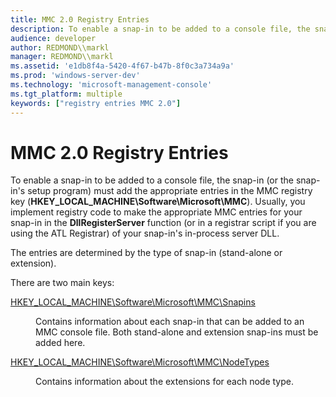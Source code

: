 ```yaml
---
title: MMC 2.0 Registry Entries
description: To enable a snap-in to be added to a console file, the snap-in (or the snap-in's setup program) must add the appropriate entries in the MMC registry key (HKEY\_LOCAL\_MACHINE\\Software\\Microsoft\\MMC).
audience: developer
author: REDMOND\\markl
manager: REDMOND\\markl
ms.assetid: 'e1db8f4a-5420-4f67-b47b-8f0c3a734a9a'
ms.prod: 'windows-server-dev'
ms.technology: 'microsoft-management-console'
ms.tgt_platform: multiple
keywords: ["registry entries MMC 2.0"]
---
```


# MMC 2.0 Registry Entries

To enable a snap-in to be added to a console file, the snap-in (or the snap-in's setup program) must add the appropriate entries in the MMC registry key (**HKEY\_LOCAL\_MACHINE\\Software\\Microsoft\\MMC**). Usually, you implement registry code to make the appropriate MMC entries for your snap-in in the **DllRegisterServer** function (or in a registrar script if you are using the ATL Registrar) of your snap-in's in-process server DLL.

The entries are determined by the type of snap-in (stand-alone or extension).

There are two main keys:

<dl> <dt>

<span id="HKEY_LOCAL_MACHINE_Software_Microsoft_MMC_Snapins"></span><span id="hkey_local_machine_software_microsoft_mmc_snapins"></span><span id="HKEY_LOCAL_MACHINE_SOFTWARE_MICROSOFT_MMC_SNAPINS"></span>[HKEY\_LOCAL\_MACHINE\\Software\\Microsoft\\MMC\\Snapins](snapins-key.md)
</dt> <dd>

Contains information about each snap-in that can be added to an MMC console file. Both stand-alone and extension snap-ins must be added here.

</dd> <dt>

<span id="HKEY_LOCAL_MACHINE_Software_Microsoft_MMC_NodeTypes"></span><span id="hkey_local_machine_software_microsoft_mmc_nodetypes"></span><span id="HKEY_LOCAL_MACHINE_SOFTWARE_MICROSOFT_MMC_NODETYPES"></span>[HKEY\_LOCAL\_MACHINE\\Software\\Microsoft\\MMC\\NodeTypes](nodetypes-key.md)
</dt> <dd>

Contains information about the extensions for each node type.

</dd> </dl>

 

 




